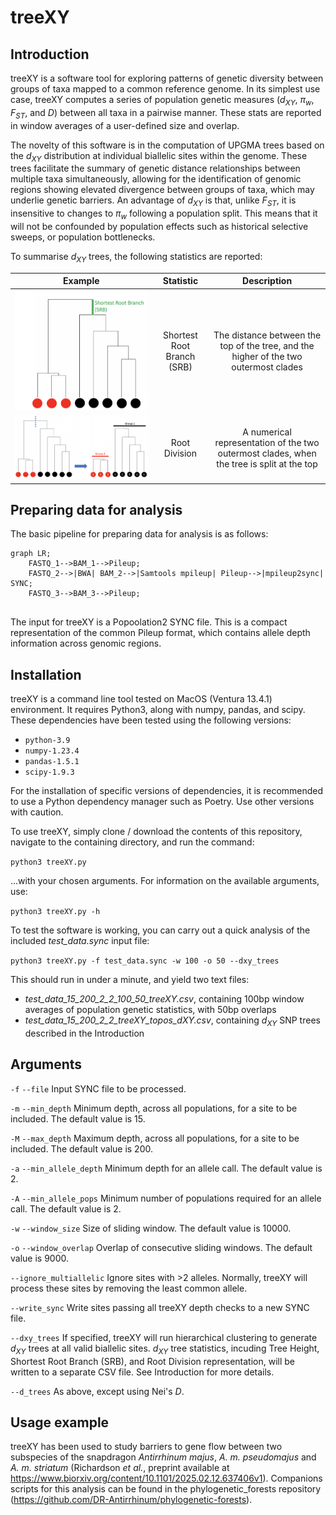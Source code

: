 # treeXY
## Introduction
treeXY is a software tool for exploring patterns of genetic diversity between groups of taxa mapped to a common reference genome. In its simplest use case, treeXY computes a series of population genetic measures (_d<sub>XY</sub>_, _π<sub>w</sub>_, _F<sub>ST</sub>_, and _D_) between all taxa in a pairwise manner. These stats are reported in window averages of a user-defined size and overlap.

The novelty of this software is in the computation of UPGMA trees based on the _d<sub>XY</sub>_ distribution at individual biallelic sites within the genome. These trees facilitate the summary of genetic distance relationships between multiple taxa simultaneously, allowing for the identification of genomic regions showing elevated divergence between groups of taxa, which may underlie genetic barriers. An advantage of _d<sub>XY</sub>_ is that, unlike _F<sub>ST</sub>_, it is insensitive to changes to _π<sub>w</sub>_ following a population split. This means that it will not be confounded by population effects such as historical selective sweeps, or population bottlenecks.

To summarise _d<sub>XY</sub>_ trees, the following statistics are reported:

| Example                                         | Statistic                  | Description                                                                               |
| ----------------------------------------------- |:--------------------------:|:-----------------------------------------------------------------------------------------:|
| ![srb_tree_example](SRB_tree.png)               | Shortest Root Branch (SRB) | The distance between the top of the tree, and the higher of the two outermost clades      |
| ![Root Division example](root_division.png)     | Root Division              | A numerical representation of the two outermost clades, when the tree is split at the top |

## Preparing data for analysis
The basic pipeline for preparing data for analysis is as follows:

```mermaid
graph LR;
    FASTQ_1-->BAM_1-->Pileup;
    FASTQ_2-->|BWA| BAM_2-->|Samtools mpileup| Pileup-->|mpileup2sync| SYNC;
    FASTQ_3-->BAM_3-->Pileup;
    
```

The input for treeXY is a Popoolation2 SYNC file. This is a compact representation of the common Pileup format, which contains allele depth information across genomic regions.

## Installation
treeXY is a command line tool tested on MacOS (Ventura 13.4.1) environment. It requires Python3, along with numpy, pandas, and scipy. These dependencies have been tested using the following versions:
- `python-3.9`
- `numpy-1.23.4`
- `pandas-1.5.1`
- `scipy-1.9.3`

For the installation of specific versions of dependencies, it is recommended to use a Python dependency manager such as Poetry. Use other versions with caution.

To use treeXY, simply clone / download the contents of this repository, navigate to the containing directory, and run the command:

`python3 treeXY.py`

...with your chosen arguments. For information on the available arguments, use:

`python3 treeXY.py -h`

To test the software is working, you can carry out a quick analysis of the included *test_data.sync* input file:

`python3 treeXY.py -f test_data.sync -w 100 -o 50 --dxy_trees`

This should run in under a minute, and yield two text files:

- *test_data_15_200_2_2_100_50_treeXY.csv*, containing 100bp window averages of population genetic statistics, with 50bp overlaps
- *test_data_15_200_2_2_treeXY_topos_dXY.csv*, containing _d<sub>XY</sub>_ SNP trees described in the Introduction

## Arguments
`-f` `--file` Input SYNC file to be processed.

`-m` `--min_depth` Minimum depth, across all populations, for a site to be included. The default value is 15.

`-M` `--max_depth` Maximum depth, across all populations, for a site to be included. The default value is 200.

`-a` `--min_allele_depth` Minimum depth for an allele call. The default value is 2.

`-A` `--min_allele_pops` Minimum number of populations required for an allele call. The default value is 2.

`-w` `--window_size` Size of sliding window. The default value is 10000.

`-o` `--window_overlap` Overlap of consecutive sliding windows. The default value is 9000.

`--ignore_multiallelic` Ignore sites with >2 alleles. Normally, treeXY will process these sites by removing the least common allele.

`--write_sync` Write sites passing all treeXY depth checks to a new SYNC file.

`--dxy_trees` If specified, treeXY will run hierarchical clustering to generate _d<sub>XY</sub>_ trees at all valid biallelic sites. _d<sub>XY</sub>_ tree statistics, incuding Tree Height, Shortest Root Branch (SRB), and Root Division representation, will be written to a separate CSV file. See Introduction for more details.

`--d_trees` As above, except using Nei's _D_.

## Usage example
treeXY has been used to study barriers to gene flow between two subspecies of the snapdragon *Antirrhinum majus*, *A. m. pseudomajus* and *A. m. striatum* (Richardson *et al.*, preprint available at https://www.biorxiv.org/content/10.1101/2025.02.12.637406v1). Companions scripts for this analysis can be found in the phylogenetic_forests repository (https://github.com/DR-Antirrhinum/phylogenetic-forests).
